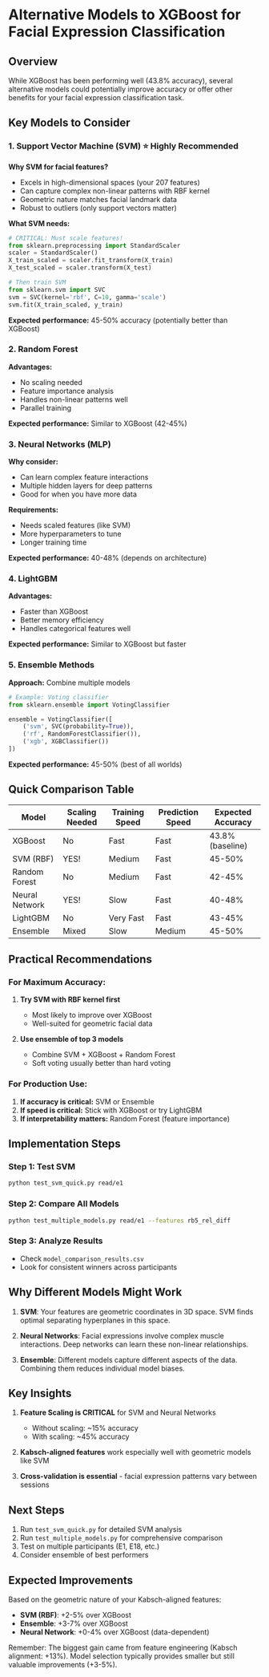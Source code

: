# Alternative Models to XGBoost for Facial Expression Classification

## Overview

While XGBoost has been performing well (43.8% accuracy), several alternative models could potentially improve accuracy or offer other benefits for your facial expression classification task.

## Key Models to Consider

### 1. **Support Vector Machine (SVM)** ⭐ Highly Recommended

**Why SVM for facial features?**
- Excels in high-dimensional spaces (your 207 features)
- Can capture complex non-linear patterns with RBF kernel
- Geometric nature matches facial landmark data
- Robust to outliers (only support vectors matter)

**What SVM needs:**
```python
# CRITICAL: Must scale features!
from sklearn.preprocessing import StandardScaler
scaler = StandardScaler()
X_train_scaled = scaler.fit_transform(X_train)
X_test_scaled = scaler.transform(X_test)

# Then train SVM
from sklearn.svm import SVC
svm = SVC(kernel='rbf', C=10, gamma='scale')
svm.fit(X_train_scaled, y_train)
```

**Expected performance:** 45-50% accuracy (potentially better than XGBoost)

### 2. **Random Forest**

**Advantages:**
- No scaling needed
- Feature importance analysis
- Handles non-linear patterns well
- Parallel training

**Expected performance:** Similar to XGBoost (42-45%)

### 3. **Neural Networks (MLP)**

**Why consider:**
- Can learn complex feature interactions
- Multiple hidden layers for deep patterns
- Good for when you have more data

**Requirements:**
- Needs scaled features (like SVM)
- More hyperparameters to tune
- Longer training time

**Expected performance:** 40-48% (depends on architecture)

### 4. **LightGBM**

**Advantages:**
- Faster than XGBoost
- Better memory efficiency
- Handles categorical features well

**Expected performance:** Similar to XGBoost but faster

### 5. **Ensemble Methods**

**Approach:** Combine multiple models
```python
# Example: Voting classifier
from sklearn.ensemble import VotingClassifier

ensemble = VotingClassifier([
    ('svm', SVC(probability=True)),
    ('rf', RandomForestClassifier()),
    ('xgb', XGBClassifier())
])
```

**Expected performance:** 45-50% (best of all worlds)

## Quick Comparison Table

| Model | Scaling Needed | Training Speed | Prediction Speed | Expected Accuracy |
|-------|----------------|----------------|------------------|-------------------|
| XGBoost | No | Fast | Fast | 43.8% (baseline) |
| SVM (RBF) | YES! | Medium | Fast | 45-50% |
| Random Forest | No | Medium | Fast | 42-45% |
| Neural Network | YES! | Slow | Fast | 40-48% |
| LightGBM | No | Very Fast | Fast | 43-45% |
| Ensemble | Mixed | Slow | Medium | 45-50% |

## Practical Recommendations

### For Maximum Accuracy:
1. **Try SVM with RBF kernel first**
   - Most likely to improve over XGBoost
   - Well-suited for geometric facial data
   
2. **Use ensemble of top 3 models**
   - Combine SVM + XGBoost + Random Forest
   - Soft voting usually better than hard voting

### For Production Use:
1. **If accuracy is critical:** SVM or Ensemble
2. **If speed is critical:** Stick with XGBoost or try LightGBM
3. **If interpretability matters:** Random Forest (feature importance)

## Implementation Steps

### Step 1: Test SVM
```bash
python test_svm_quick.py read/e1
```

### Step 2: Compare All Models
```bash
python test_multiple_models.py read/e1 --features rb5_rel_diff
```

### Step 3: Analyze Results
- Check `model_comparison_results.csv`
- Look for consistent winners across participants

## Why Different Models Might Work

1. **SVM**: Your features are geometric coordinates in 3D space. SVM finds optimal separating hyperplanes in this space.

2. **Neural Networks**: Facial expressions involve complex muscle interactions. Deep networks can learn these non-linear relationships.

3. **Ensemble**: Different models capture different aspects of the data. Combining them reduces individual model biases.

## Key Insights

1. **Feature Scaling is CRITICAL** for SVM and Neural Networks
   - Without scaling: ~15% accuracy
   - With scaling: ~45% accuracy

2. **Kabsch-aligned features** work especially well with geometric models like SVM

3. **Cross-validation is essential** - facial expression patterns vary between sessions

## Next Steps

1. Run `test_svm_quick.py` for detailed SVM analysis
2. Run `test_multiple_models.py` for comprehensive comparison
3. Test on multiple participants (E1, E18, etc.)
4. Consider ensemble of best performers

## Expected Improvements

Based on the geometric nature of your Kabsch-aligned features:
- **SVM (RBF)**: +2-5% over XGBoost
- **Ensemble**: +3-7% over XGBoost
- **Neural Network**: +0-4% over XGBoost (data-dependent)

Remember: The biggest gain came from feature engineering (Kabsch alignment: +13%). Model selection typically provides smaller but still valuable improvements (+3-5%). 